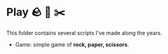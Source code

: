 # Play 🪨 🧻 ✂️

This folder contains several scripts I've made along the years.

- Game: simple game of **rock, paper, scissors**.
